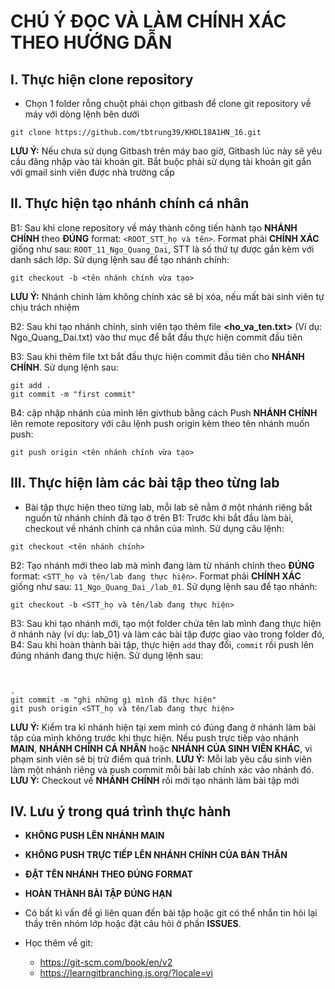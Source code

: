 # **CHÚ Ý ĐỌC VÀ LÀM CHÍNH XÁC THEO HƯỚNG DẪN**

## I. Thực hiện clone repository

- Chọn 1 folder rỗng chuột phải chọn gitbash để clone git repository về máy với dòng lệnh bên dưới

```
git clone https://github.com/tbtrung39/KHDL18A1HN_16.git
```

**LƯU Ý:** Nếu chưa sử dụng Gitbash trên máy bao giờ, Gitbash lúc này sẽ yêu cầu đăng nhập vào tài khoản git. Bắt buộc phải sử dụng tài khoản git gắn với gmail sinh viên được nhà trường cấp

## II. Thực hiện tạo nhánh chính cá nhân

B1: Sau khi clone repository về máy thành công tiến hành tạo **NHÁNH CHÍNH** theo **ĐÚNG** format: `<ROOT_STT_họ và tên>`. Format phải **CHÍNH XÁC** giống như sau: `ROOT_11_Ngo_Quang_Dai`, STT là số thứ tự được gắn kèm với danh sách lớp. Sử dụng lệnh sau để tạo nhánh chính:

```
git checkout -b <tên nhánh chính vừa tạo>
```

**LƯU Ý:** Nhánh chính làm không chính xác sẽ bị xóa, nếu mất bài sinh viên tự chịu trách nhiệm

B2: Sau khi tạo nhánh chính, sinh viên tạo thêm file **<ho_va_ten.txt>** (Ví dụ: Ngo_Quang_Dai.txt) vào thư mục để bắt đầu thực hiện commit đầu tiên

B3: Sau khi thêm file txt bắt đầu thực hiện commit đầu tiên cho **NHÁNH CHÍNH**. Sử dụng lệnh sau:

```
git add .
git commit -m "first commit"
```

B4: cập nhập nhánh của mình lên givthub bằng cách Push **NHÁNH CHÍNH** lên remote repository với câu lệnh push origin kèm theo tên nhánh muốn push:

```
git push origin <tên nhánh chính vừa tạo>
```

## III. Thực hiện làm các bài tập theo từng lab

- Bài tập thực hiện theo từng lab, mỗi lab sẽ nằm ở một nhánh riêng bắt nguồn từ nhánh chính đã tạo ở trên
B1: Trước khi bắt đầu làm bài, checkout về nhánh chính cá nhân của mình. Sử dụng câu lệnh:
```
git checkout <tên nhánh chính>
```
B2: Tạo nhánh mới theo lab mà mình đang làm từ nhánh chính theo **ĐÚNG** format: `<STT_họ và tên/lab đang thực hiện>`. Format phải **CHÍNH XÁC** giống như sau: `11_Ngo_Quang_Dai_/lab_01`. Sử dụng lệnh sau để tạo nhánh:

```
git checkout -b <STT_họ và tên/lab đang thực hiện>
```

B3: Sau khi tạo nhánh mới, tạo một folder chứa tên lab mình đang thực hiện ở nhánh này (ví dụ: lab_01) và làm các bài tập được giao vào trong folder đó,
B4: Sau khi hoàn thành bài tập, thực hiện `add` thay đổi, `commit` rồi push lên đúng nhánh đang thực hiện. Sử dụng lệnh sau:

```


.
git commit -m "ghi những gì mình đã thực hiện"
git push origin <STT_họ và tên/lab đang thực hiện>
```

**LƯU Ý:** Kiểm tra kĩ nhánh hiện tại xem mình có đúng đang ở nhánh làm bài tập của mình không trước khi thực hiện. Nếu push trực tiếp vào nhánh **MAIN**, **NHÁNH CHÍNH CÁ NHÂN** hoặc **NHÁNH CỦA SINH VIÊN KHÁC**, vi phạm sinh viên sẽ bị trừ điểm quá trình.
**LƯU Ý:** Mỗi lab yêu cầu sinh viên làm một nhánh riêng và push commit mỗi bài lab chính xác vào nhánh đó.
**LƯU Ý:** Checkout về **NHÁNH CHÍNH** rồi mới tạo nhánh làm bài tập mới

## IV. Lưu ý trong quá trình thực hành
- **KHÔNG PUSH LÊN NHÁNH MAIN**
- **KHÔNG PUSH TRỰC TIẾP LÊN NHÁNH CHÍNH CỦA BẢN THÂN**
- **ĐẶT TÊN NHÁNH THEO ĐÚNG FORMAT**
- **HOÀN THÀNH BÀI TẬP ĐÚNG HẠN**

- Có bất kì vấn đề gì liên quan đến bài tập hoặc git có thể nhắn tin hỏi lại thầy trên nhóm lớp hoặc đặt câu hỏi ở phần **ISSUES**.
- Học thêm về git:
  - https://git-scm.com/book/en/v2
  - https://learngitbranching.js.org/?locale=vi

